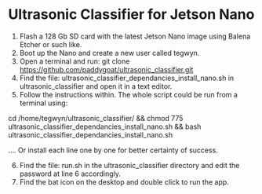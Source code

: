 # Ultrasonic Classifier for Jetson Nano

1. Flash a 128 Gb SD card with the latest Jetson Nano image using Balena Etcher or such like.
2. Boot up the Nano and create a new user called tegwyn.
3. Open a terminal and run: git clone https://github.com/paddygoat/ultrasonic_classifier.git
4. Find the file: ultrasonic_classifier_dependancies_install_nano.sh in ultrasonic_classifier and open it in a text editor.
5. Follow the instructions within. The whole script could be run from a terminal using: 

cd /home/tegwyn/ultrasonic_classifier/ && chmod 775 ultrasonic_classifier_dependancies_install_nano.sh && bash ultrasonic_classifier_dependancies_install_nano.sh

.... Or install each line one by one for better certainty of success.

6. Find the file: run.sh in the ultrasonic_classifier directory and edit the password at line 6 accordingly.
7. Find the bat icon on the desktop and double click to run the app.
